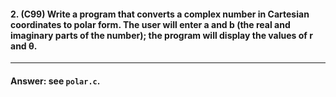 #### 2. (C99) Write a program that converts a complex number in Cartesian coordinates to polar form. The user will enter a and b (the real and imaginary parts of the number); the program will display the values of r and θ.

---

#### Answer: see `polar.c`.
